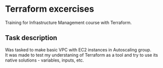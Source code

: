 # Terraform excercises

Training for Infrastructure Management course with Terraform.

## Task description

Was tasked to make basic VPC with EC2 instances in Autoscaling group.  
It was made to test my understaning of Terraform as a tool and try to use its native solutions - variables, inputs, etc.
